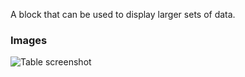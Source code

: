 A block that can be used to display larger sets of data.

### Images

![Table screenshot](https://gitlab.com/appsemble/appsemble/-/raw/0.13.6/docs/images/table.png)
